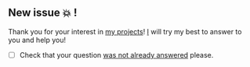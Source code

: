 ## New issue :boom: !

Thank you for your interest in [my projects](https://github.com/Tomato6966/)! [I](https://github.com/Tomato6966/) will try my best to answer to you and help you!

- [ ] Check that your question [was not already answered](https://github.com/Tomato6966/Ask-Me-Anything/issues?q=is%3Aissue+is%3Aclosed) please.
